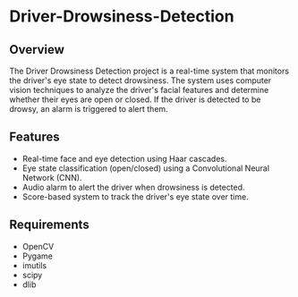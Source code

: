 # Driver-Drowsiness-Detection

## Overview
The Driver Drowsiness Detection project is a real-time system that monitors the driver's eye state to detect drowsiness. The system uses computer vision techniques to analyze the driver's facial features and determine whether their eyes are open or closed. If the driver is detected to be drowsy, an alarm is triggered to alert them.

## Features
- Real-time face and eye detection using Haar cascades.
- Eye state classification (open/closed) using a Convolutional Neural Network (CNN).
- Audio alarm to alert the driver when drowsiness is detected.
- Score-based system to track the driver's eye state over time.

## Requirements
- OpenCV
- Pygame
- imutils
- scipy
- dlib
